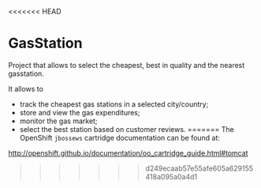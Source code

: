 <<<<<<< HEAD
# GasStation
Project that allows to select the cheapest, best in quality and the nearest gasstation. 

It allows to 
- track the cheapest gas stations in a selected city/country;
- store and view the gas expenditures;
- monitor the gas market;
- select the best station based on customer reviews. 
=======
The OpenShift `jbossews` cartridge documentation can be found at:

http://openshift.github.io/documentation/oo_cartridge_guide.html#tomcat
>>>>>>> d249ecaab57e55afe605a629155418a095a0a4d1
